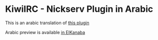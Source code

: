 # KiwiIRC -  Nickserv Plugin in Arabic

This is an arabic translation of [this plugin](https://github.com/Gond0r/kiwiirc-plugin-nickserv-v2-en/)

Arabic preview is available [in ElKanaba](https://elkanaba.com/greenar)
